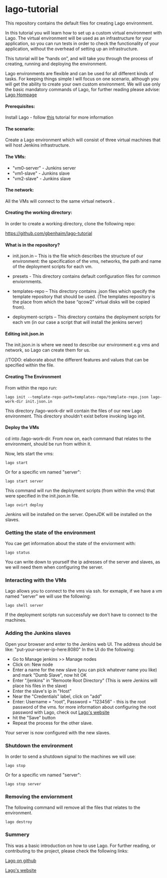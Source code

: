 # lago-tutorial
This repository contains the default files for creating Lago environment. 

In this tutorial you will learn how to set up a custom virtual environment with Lago.
The virtual environment will be used as an infrastructure for your application, so you can run tests
in order to check the functionality of your application, without the overhead of setting up an infrastructure.

This tutorial will be “hands on”, and will take you through the process of creating, running and deploying the environment.

Lago environments are flexible and can be used for all different kinds of tasks. For keeping things simple I will focus on one scenario, although you will get the ability to create your own custom environment.
We will use only the basic mandatory commands of Lago, for further reading please advise: 
[Lago Hompage](http://lago.readthedocs.org/en/latest/index.html)

#### Prerequisites:

Install Lago - follow [this](http://lago.readthedocs.org/en/latest/README.html) tutorial for more information

#### The scenario:

Create a Lago environment which will consist of three virtual machines that will host Jenkins infrastructure.

#### The VMs:

*  "vm0-server" - Junkins server
*  "vm1-slave" - Junkins slave
*  "vm2-slave" - Junkins slave

#### The network:

All the VMs will connect to the same virtual network .

#### Creating the working directory:

In order to create a working directory, clone the following repo:

https://github.com/gbenhaim/lago-tutorial

#### What is in the repository?

* init.json.in – This is the file which describes the structure of our environment: the specification of the vms, networks, the path and name of the deployment scripts for each vm.

* presets -  This directory contains default configuration files for common enviornments.

* templates-repo – This directory contains .json files which specify the template repository that should be used. (The templates repository is the place from which the base “qcow2” virtual disks will be copied from).

* deployment-scripts – This directory contains the deployment scripts for each vm (in our case a script that will
install the jenkins server)

#### Editing init.json.in

The init.json.in is where we need to describe our environment e.g vms and network, so Lago can create them for us.

//TODO: elaborate about the different features and values that can be specified within the file.

#### Creating The Environment

From within the repo run:

```
lago init --template-repo-path=templates-repo/template-repo.json lago-work-dir init.json.in
```
This directory /lago-work-dir will contain the files of our new Lago environment.
This directory shouldn't exist before invoking lago init.

#### Deploy the VMs

cd into /lago-work-dir.
From now on, each command that relates to the environment,
should be run from within it.

Now, lets start the vms:

```
lago start
```
Or for a specific vm named "server":

```
lago start server
```
This command will run the deployment scripts (from within the vms) that were specified
in the init.json.in file.

```
lago ovirt deploy
```
Jenkins will be installed on the server.
OpenJDK will be installed on the slaves.

### Getting the state of the environment

You cae get information about the state of the enviorment with:

```
lago status
```
You can write down to yourself the ip adresses of the server and slaves,
as we will need them when configuring the server.

### Interacting with the VMs

Lago allows you to connect to the vms via ssh.
for exmaple, if we have a vm named "server" we will use the following:

```
lago shell server
```
If the deployment scripts run successfuly we don't have 
to connect to the machines.

### Adding the Junkins slaves

Open your browser and enter to the Jenkins web UI.
The address should be like: "put-your-server-ip-here:8080"
In the UI do the following:

* Go to Manage jenkins >> Manage nodes
* Click on: New node
* Enter a name for the new slave (you can pick whatever name you like) and mark "Dumb Slave", now hit OK
* Enter "/jenkins" in "Remoote Root Directory" (This is were Jenkins will place his files in the slave)
* Enter the slave's ip in "Host"
* Near the "Credentials" label, click on "add"
* Enter: Username = "root", Password = "123456" - this is the root password of the vms. for more information
  about configuring the root password with Lago, check out [Lago's website](http://lago.readthedocs.org/en/latest/README.html)
* hit the "Save" button
* Repeat the process for the other slave.

Your server is now configured with the new slaves.

### Shutdown the environment

In order to send a shutdown signal to the machines we will use:

```
lago stop
```
Or for a specific vm named "server":

```
lago stop server
```

### Removing the enviornment

The following command will remove all the files
that relates to the environment.

```
lago destroy
```

### Summery

This was a basic introduction on how to use Lago.
For further reading, or contributing to the project, please check the following links:

[Lago on github](https://github.com/lago-project/lago/)

[Lago's website](http://lago.readthedocs.org/en/latest/index.html)






